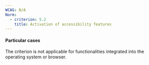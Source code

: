 ```yaml
---
WCAG: N/A
Norm:
  - criterion: 5.2
    title: Activation of accessibility features
---
```


#### Particular cases

The criterion is not applicable for functionalities integrated into the operating system or browser.